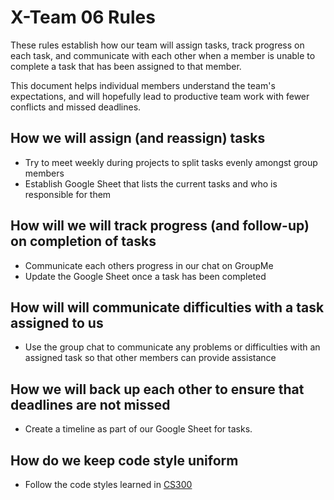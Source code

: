 # X-Team 06 Rules

These rules establish how our team will assign tasks,
track progress on each task, and communicate with each other 
when a member is unable to complete a task that has been assigned to that member.

This document helps individual members understand the team's expectations,
and will hopefully lead to productive team work with fewer conflicts
and missed deadlines.

## How we will assign (and reassign) tasks

* Try to meet weekly during projects to split tasks evenly amongst group members
* Establish Google Sheet that lists the current tasks and who is responsible for them

## How will we will track progress (and follow-up) on completion of tasks

* Communicate each others progress in our chat on GroupMe
* Update the Google Sheet once a task has been completed

## How will will communicate difficulties with a task assigned to us

* Use the group chat to communicate any problems or difficulties with an assigned task so that other members can provide assistance

## How we will back up each other to ensure that deadlines are not missed

* Create a timeline as part of our Google Sheet for tasks.

## How do we keep code style uniform 
* Follow the code styles learned in [CS300](http://cs300-www.cs.wisc.edu/wp/index.php/2017/08/15/cs300-java-style-guide/)

